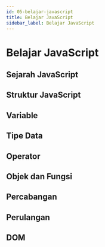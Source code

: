 ```yaml
---
id: 05-belajar-javascript
title: Belajar JavaScript
sidebar_label: Belajar JavaScript
---
```


# Belajar JavaScript

## Sejarah JavaScript

## Struktur JavaScript

## Variable

## Tipe Data

## Operator

## Objek dan Fungsi

## Percabangan

## Perulangan

## DOM
